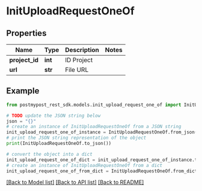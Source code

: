 # InitUploadRequestOneOf


## Properties

Name | Type | Description | Notes
------------ | ------------- | ------------- | -------------
**project_id** | **int** | ID Project | 
**url** | **str** | File URL | 

## Example

```python
from postmypost_rest_sdk.models.init_upload_request_one_of import InitUploadRequestOneOf

# TODO update the JSON string below
json = "{}"
# create an instance of InitUploadRequestOneOf from a JSON string
init_upload_request_one_of_instance = InitUploadRequestOneOf.from_json(json)
# print the JSON string representation of the object
print(InitUploadRequestOneOf.to_json())

# convert the object into a dict
init_upload_request_one_of_dict = init_upload_request_one_of_instance.to_dict()
# create an instance of InitUploadRequestOneOf from a dict
init_upload_request_one_of_from_dict = InitUploadRequestOneOf.from_dict(init_upload_request_one_of_dict)
```
[[Back to Model list]](../README.md#documentation-for-models) [[Back to API list]](../README.md#documentation-for-api-endpoints) [[Back to README]](../README.md)


